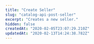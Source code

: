 ```yaml
---
title: "Create Seller"
slug: "catalog-api-post-seller"
excerpt: "Creates a new seller."
hidden: false
createdAt: "2020-02-05T23:07:29.210Z"
updatedAt: "2020-02-13T14:24:38.782Z"
---
```

